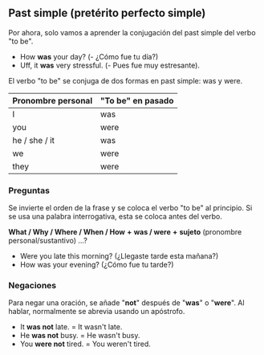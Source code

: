 ## Past simple (pretérito perfecto simple)

Por ahora, solo vamos a aprender la conjugación del past simple del verbo "to be".

- How **was** your day? (- ¿Cómo fue tu día?)
- Uff, it **was** very stressful. (- Pues fue muy estresante).

El verbo "to be" se conjuga de dos formas en past simple: was y were.

| Pronombre personal | "To be" en pasado |
| ------------------ | ----------------- |
| I                  | was               |
| you                | were              |
| he / she / it      | was               |
| we                 | were              |
| they               | were              |

### Preguntas

Se invierte el orden de la frase y se coloca el verbo "to be" al principio. Si se usa una palabra interrogativa, esta se coloca antes del verbo.

**What / Why / Where / When / How**
**+**
**was / were**
**+**
**sujeto** (pronombre personal/sustantivo) ...?

- Were you late this morning? (¿Llegaste tarde esta mañana?)
- How was your evening? (¿Cómo fue tu tarde?)

### Negaciones

Para negar una oración, se añade "**not**" después de "**was**" o "**were**". Al hablar, normalmente se abrevia usando un apóstrofo.

- It **was not** late. = It wasn't late.
- He **was not** busy. = He wasn't busy.
- You **were not** tired. = You weren't tired.

